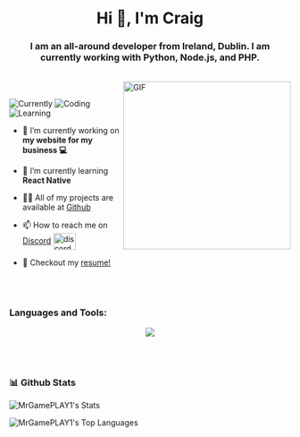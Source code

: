 <h1 align="center">Hi 👋, I'm Craig</h1>
<h3 align="center">I am an all-around developer from Ireland, Dublin. I am currently working with Python, Node.js, and PHP.</h3>
<br/>
<img align="right" alt="GIF" src="https://i.pinimg.com/originals/06/60/ef/0660efe82fa3da42ed56eef013171835.gif" width="300px"/>
<br/>


![Currently](https://img.shields.io/badge/currently-Online-brightgreen?style=flat&logo=github)
![Coding](https://img.shields.io/badge/coding-Sheehy%20Details-blue?style=flat&logo=Visual%20Studio%20Code)
![Learning](https://img.shields.io/badge/Learning-React%20Native-purple?style=flat&logo=udemy&labelColor=%23FFFFFF)



- 🔭 I’m currently working on **my website for my business 💻**

- 🌱 I’m currently learning **React Native**

- 👨‍💻 All of my projects are available at [Github](https://github.com/MrGamePLAY1?tab=repositories)

- 📫 How to reach me on [Discord](discordapp.com/users/297460255724535808) <a href="https://discord.gg/discordapp.com/users/297460255724535808" target="blank"><img align="center" src="https://raw.githubusercontent.com/rahuldkjain/github-profile-readme-generator/master/src/images/icons/Social/discord.svg" alt="discordapp.com/users/297460255724535808" height="30" width="40" /></a>

- 📄 Checkout my [resume!](https://drive.google.com/file/d/12MNcUYioBadYAA8jRzhL74E43DQx5-ZM/view?usp=sharing)

 

  <br/>
  <br/>



<h3 align="left">Languages and Tools:</h3>
<p align="center">
  <a href="https://skillicons.dev">
    <img src="https://skillicons.dev/icons?i=react,py,java,php,css,html,js,md,git,vscode,bootstrap,fastapi,mongodb,mysql,raspberrypi" />
  </a>
</p>

<br>
<br>



### 📊 Github Stats
![MrGamePLAY1's Stats](https://github-readme-stats.vercel.app/api?username=MrGamePLAY1&theme=dracula&show_icons=true&hide_border=true&count_private=true)

![MrGamePLAY1's Top Languages](https://github-readme-stats.vercel.app/api/top-langs/?username=MrGamePLAY1&theme=dracula&show_icons=true&hide_border=true&layout=compact)

